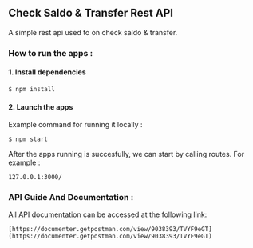 ## Check Saldo & Transfer Rest API
A simple rest api used to on check saldo & transfer. 

### How to run the apps :
#### 1. Install dependencies
```
$ npm install
```

#### 2. Launch the apps
Example command for running it locally :
```
$ npm start
```
After the apps running is succesfully, we can start by calling routes. For example :
```
127.0.0.1:3000/
```

### API Guide And Documentation :
All API documentation can be accessed at the following link:
```
[https://documenter.getpostman.com/view/9038393/TVYF9eGT](https://documenter.getpostman.com/view/9038393/TVYF9eGT)
```
